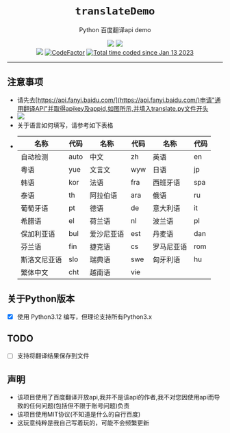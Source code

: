 <div align="center">


# `translateDemo`
<p>Python 百度翻译api demo</p>
<p>
  <img src="https://forthebadge.com/images/badges/made-with-python.svg">
  <img src="https://forthebadge.com/images/badges/built-with-love.svg">
  <br>
  <img src="https://img.shields.io/badge/Python-3.12.0-blue?style=for-the-badge&logo=appveyor&logo=">
  <a href="https://www.codefactor.io/repository/github/lichris93/translateDemo"><img src="https://www.codefactor.io/repository/github/lichris93/translateDemo/badge" alt="CodeFactor" /></a>
  <a href="https://wakatime.com/@09cb58b5-ccc0-41b8-a821-92fbfde0608f"><img src="https://wakatime.com/badge/user/09cb58b5-ccc0-41b8-a821-92fbfde0608f.svg" alt="Total time coded since Jan 13 2023" /></a>
</p>



</div>

---

<div align="left">

## 注意事项
- 请先去[https://api.fanyi.baidu.com/](https://api.fanyi.baidu.com/)申请"通用翻译API"并取得apikey及appid,如图所示,并填入translate.py文件开头
- <img src="https://img2.imgtp.com/2024/03/21/bTVqrNyx.png"/>
- 关于语言如何填写，请参考如下表格
- <table><thead><tr><th>名称</th><th>代码</th><th>名称</th><th>代码</th><th>名称</th><th>代码</th></tr></thead><tbody><tr><td>自动检测</td><td>auto</td><td>中文</td><td>zh</td><td>英语</td><td>en</td></tr><tr><td>粤语</td><td>yue</td><td>文言文</td><td>wyw</td><td>日语</td><td>jp</td></tr><tr><td>韩语</td><td>kor</td><td>法语</td><td>fra</td><td>西班牙语</td><td>spa</td></tr><tr><td>泰语</td><td>th</td><td>阿拉伯语</td><td>ara</td><td>俄语</td><td>ru</td></tr><tr><td>葡萄牙语</td><td>pt</td><td>德语</td><td>de</td><td>意大利语</td><td>it</td></tr><tr><td>希腊语</td><td>el</td><td>荷兰语</td><td>nl</td><td>波兰语</td><td>pl</td></tr><tr><td>保加利亚语</td><td>bul</td><td>爱沙尼亚语</td><td>est</td><td>丹麦语</td><td>dan</td></tr><tr><td>芬兰语</td><td>fin</td><td>捷克语</td><td>cs</td><td>罗马尼亚语</td><td>rom</td></tr><tr><td>斯洛文尼亚语</td><td>slo</td><td>瑞典语</td><td>swe</td><td>匈牙利语</td><td>hu</td></tr><tr><td>繁体中文</td><td>cht</td><td>越南语</td><td>vie</td><td>&nbsp;</td><td>&nbsp;</td></tr></tbody></table>

## 关于Python版本
- [x] 使用 Python3.12 编写，但理论支持所有Python3.x

## TODO
- [ ] 支持将翻译结果保存到文件

## 声明
- 该项目使用了百度翻译开放api,我并不是该api的作者,我不对您因使用api而导致的任何问题(包括但不限于账号问题)负责
- 该项目使用MIT协议(不知道是什么的自行百度)
- 这玩意纯粹是我自己写着玩的，可能不会频繁更新

</div>
